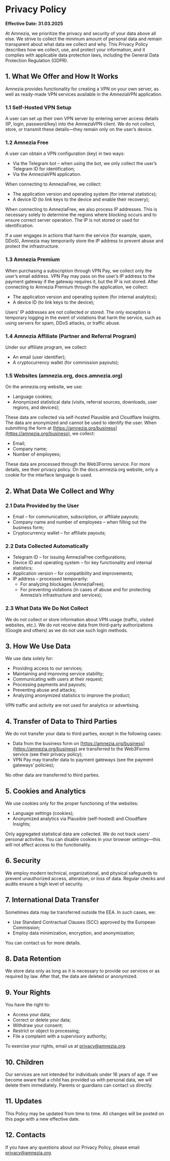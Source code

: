# Privacy Policy
**Effective Date: 31.03.2025**

At Amnezia, we prioritize the privacy and security of your data above all else. We strive to collect the minimum amount of personal data and remain transparent about what data we collect and why. This Privacy Policy describes how we collect, use, and protect your information, and it complies with applicable data protection laws, including the General Data Protection Regulation (GDPR).

## 1. What We Offer and How It Works
Amnezia provides functionality for creating a VPN on your own server, as well as ready-made VPN services available in the AmneziaVPN application.

### 1.1 Self-Hosted VPN Setup
A user can set up their own VPN server by entering server access details (IP, login, password/key) into the AmneziaVPN client. We do not collect, store, or transmit these details—they remain only on the user’s device.

### 1.2 Amnezia Free
A user can obtain a VPN configuration (key) in two ways:
- Via the Telegram bot – when using the bot, we only collect the user’s Telegram ID for identification;
- Via the AmneziaVPN application.

When connecting to AmneziaFree, we collect:
- The application version and operating system (for internal statistics);
- A device ID (to link keys to the device and enable their recovery);

When connecting to AmneziaFree, we also process IP addresses. This is necessary solely to determine the regions where blocking occurs and to ensure correct server operation. The IP is not stored or used for identification.

If a user engages in actions that harm the service (for example, spam, DDoS), Amnezia may temporarily store the IP address to prevent abuse and protect the infrastructure.

### 1.3 Amnezia Premium
When purchasing a subscription through VPN Pay, we collect only the user’s email address. VPN Pay may pass on the user’s IP address to the payment gateway if the gateway requires it, but the IP is not stored.
After connecting to Amnezia Premium through the application, we collect:
- The application version and operating system (for internal analytics);
- A device ID (to link keys to the device);

Users’ IP addresses are not collected or stored. The only exception is temporary logging in the event of violations that harm the service, such as using servers for spam, DDoS attacks, or traffic abuse.

### 1.4 Amnezia Affiliate (Partner and Referral Program)
Under our affiliate program, we collect:
- An email (user identifier);
- A cryptocurrency wallet (for commission payouts);

### 1.5 Websites (amnezia.org, docs.amnezia.org)
On the amnezia.org website, we use:
- Language cookies;
- Anonymized statistical data (visits, referral sources, downloads, user regions, and devices);

These data are collected via self-hosted Plausible and Cloudflare Insights. The data are anonymized and cannot be used to identify the user.
When submitting the form at [https://amnezia.org/business](https://amnezia.org/business), we collect:
- Email;
- Company name;
- Number of employees;

These data are processed through the Web3Forms service. For more details, see their privacy policy.
On the docs.amnezia.org website, only a cookie for the interface language is used.

## 2. What Data We Collect and Why

### 2.1 Data Provided by the User
- Email – for communication, subscription, or affiliate payouts;
- Company name and number of employees – when filling out the business form;
- Cryptocurrency wallet – for affiliate payouts;

### 2.2 Data Collected Automatically
- Telegram ID – for issuing AmneziaFree configurations;
- Device ID and operating system – for key functionality and internal statistics;
- Application version – for compatibility and improvements;
- IP address – processed temporarily:
  - For analyzing blockages (AmneziaFree);
  - For preventing violations (in cases of abuse and for protecting Amnezia’s infrastructure and services);

### 2.3 What Data We Do Not Collect
We do not collect or store information about VPN usage (traffic, visited websites, etc.).
We do not receive data from third-party authorizations (Google and others) as we do not use such login methods.

## 3. How We Use Data
We use data solely for:
- Providing access to our services;
- Maintaining and improving service stability;
- Communicating with users at their request;
- Processing payments and payouts;
- Preventing abuse and attacks;
- Analyzing anonymized statistics to improve the product;

VPN traffic and activity are not used for analytics or advertising.

## 4. Transfer of Data to Third Parties
We do not transfer your data to third parties, except in the following cases:
- Data from the business form on [https://amnezia.org/business](https://amnezia.org/business) are transferred to the Web3Forms service (see their privacy policy);
- VPN Pay may transfer data to payment gateways (see the payment gateways’ policies);

No other data are transferred to third parties.

## 5. Cookies and Analytics
We use cookies only for the proper functioning of the websites:
- Language settings (cookies);
- Anonymized analytics via Plausible (self-hosted) and Cloudflare Insights;

Only aggregated statistical data are collected. We do not track users’ personal activities.
You can disable cookies in your browser settings—this will not affect access to the functionality.

## 6. Security
We employ modern technical, organizational, and physical safeguards to prevent unauthorized access, alteration, or loss of data. Regular checks and audits ensure a high level of security.

## 7. International Data Transfer
Sometimes data may be transferred outside the EEA. In such cases, we:
- Use Standard Contractual Clauses (SCC) approved by the European Commission;
- Employ data minimization, encryption, and anonymization;

You can contact us for more details.

## 8. Data Retention
We store data only as long as it is necessary to provide our services or as required by law. After that, the data are deleted or anonymized.

## 9. Your Rights
You have the right to:
- Access your data;
- Correct or delete your data;
- Withdraw your consent;
- Restrict or object to processing;
- File a complaint with a supervisory authority;

To exercise your rights, email us at privacy@amnezia.org.

## 10. Children
Our services are not intended for individuals under 16 years of age. If we become aware that a child has provided us with personal data, we will delete them immediately. Parents or guardians can contact us directly.

## 11. Updates
This Policy may be updated from time to time. All changes will be posted on this page with a new effective date.

## 12. Contacts
If you have any questions about our Privacy Policy, please email privacy@amnezia.org.